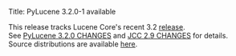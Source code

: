 Title: PyLucene 3.2.0-1 available

This release tracks Lucene Core's recent 3.2 <a href="https://lucene.apache.org/java/docs/index.html#4+June+2011+-+Lucene+Core+3.2">release</a>.<br/>
See <a href="https://svn.apache.org/repos/asf/lucene/pylucene/tags/pylucene_3_2_0/CHANGES">PyLucene 3.2.0 CHANGES</a> and <a href="https://svn.apache.org/repos/asf/lucene/pylucene/trunk/jcc/CHANGES">JCC 2.9 CHANGES</a> for details.<br/>
Source distributions are available <a href="https://archive.apache.org/dist/lucene/pylucene/">here</a>.


